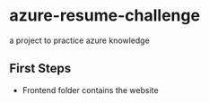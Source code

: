 # azure-resume-challenge
a project to practice azure knowledge

## First Steps

- Frontend folder contains the website
